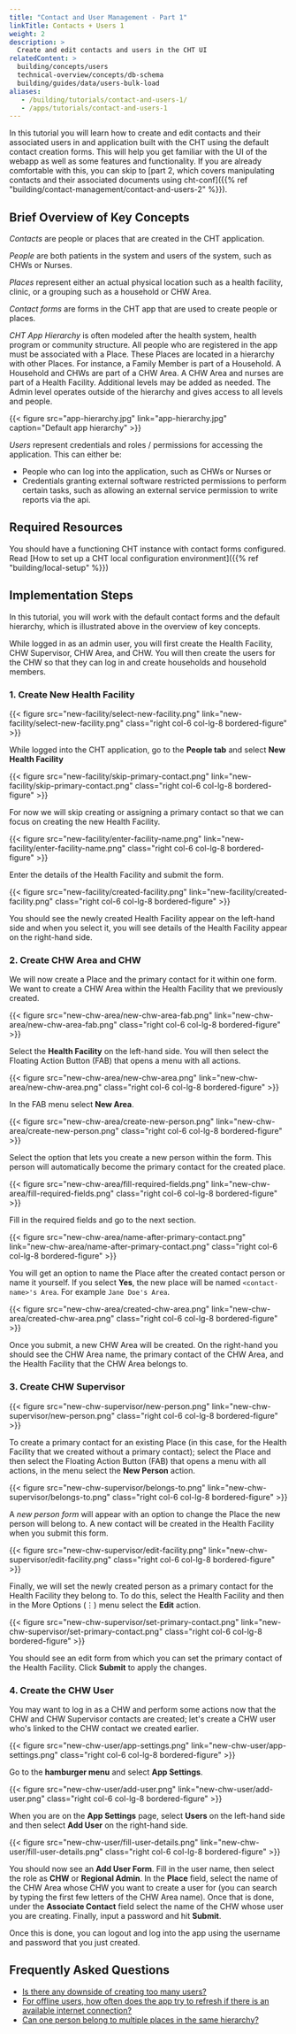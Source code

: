 ```yaml
---
title: "Contact and User Management - Part 1"
linkTitle: Contacts + Users 1
weight: 2
description: >
  Create and edit contacts and users in the CHT UI
relatedContent: >
  building/concepts/users
  technical-overview/concepts/db-schema
  building/guides/data/users-bulk-load
aliases:
   - /building/tutorials/contact-and-users-1/
   - /apps/tutorials/contact-and-users-1
---
```


In this tutorial you will learn how to create and edit contacts and their associated users in and application built with the CHT using the default contact creation forms. This will help you get familiar with the UI of the webapp as well as some features and functionality. If you are already comfortable with this, you can skip to [part 2, which covers manipulating contacts and their associated documents using cht-conf]({{% ref "building/contact-management/contact-and-users-2" %}}).

## Brief Overview of Key Concepts

*Contacts* are people or places that are created in the CHT application.

*People* are both patients in the system and users of the system, such as CHWs or Nurses.

*Places* represent either an actual physical location such as a health facility, clinic, or a grouping such as a household or CHW Area.

*Contact forms* are forms in the CHT app that are used to create people or places.

*CHT App Hierarchy* is often modeled after the health system, health program or community structure.  All people who are registered in the app must be associated with a Place. These Places are located in a hierarchy with other Places. For instance, a Family Member is part of a Household. A Household and CHWs are part of a CHW Area. A CHW Area and nurses are part of a Health Facility. Additional levels may be added as needed. The Admin level operates outside of the hierarchy and gives access to all levels and people.

{{< figure src="app-hierarchy.jpg" link="app-hierarchy.jpg" caption="Default app hierarchy" >}}

*Users* represent credentials and roles / permissions for accessing the application. This can either be:

- People who can log into the application, such as CHWs or Nurses or
- Credentials granting external software restricted permissions to perform certain tasks, such as allowing an external service permission to write reports via the api.

## Required Resources

You should have a functioning CHT instance with contact forms configured. Read [How to set up a CHT local configuration environment]({{% ref "building/local-setup" %}})

## Implementation Steps

In this tutorial, you will work with the default contact forms and the default hierarchy, which is illustrated above in the overview of key concepts.

While logged in as an admin user, you will first create the Health Facility, CHW Supervisor, CHW Area, and CHW. You will then create the users for the CHW so that they can log in and create households and household members.


### 1. Create New Health Facility

{{< figure src="new-facility/select-new-facility.png" link="new-facility/select-new-facility.png" class="right col-6 col-lg-8 bordered-figure" >}}

While logged into the CHT application, go to the **People tab** and select **New Health Facility**


{{< figure src="new-facility/skip-primary-contact.png" link="new-facility/skip-primary-contact.png" class="right col-6 col-lg-8 bordered-figure" >}}

For now we will skip creating or assigning a primary contact so that we can focus on creating the new Health Facility.


{{< figure src="new-facility/enter-facility-name.png" link="new-facility/enter-facility-name.png" class="right col-6 col-lg-8 bordered-figure" >}}

Enter the details of the Health Facility and submit the form.


{{< figure src="new-facility/created-facility.png" link="new-facility/created-facility.png" class="right col-6 col-lg-8 bordered-figure" >}}

You should see the newly created Health Facility appear on the left-hand side and when you select it, you will see details of the Health Facility appear on the right-hand side.


### 2. Create CHW Area and CHW

We will now create a Place and the primary contact for it within one form. We want to create a CHW Area within the Health Facility that we previously created.


{{< figure src="new-chw-area/new-chw-area-fab.png" link="new-chw-area/new-chw-area-fab.png" class="right col-6 col-lg-8 bordered-figure" >}}

Select the **Health Facility** on the left-hand side. You will then select the Floating Action Button (FAB) that opens a menu with all actions.

{{< figure src="new-chw-area/new-chw-area.png" link="new-chw-area/new-chw-area.png" class="right col-6 col-lg-8 bordered-figure" >}}

In the FAB menu select **New Area**.

{{< figure src="new-chw-area/create-new-person.png" link="new-chw-area/create-new-person.png" class="right col-6 col-lg-8 bordered-figure" >}}

Select the option that lets you create a new person within the form. This person will automatically become the primary contact for the created place.


{{< figure src="new-chw-area/fill-required-fields.png" link="new-chw-area/fill-required-fields.png" class="right col-6 col-lg-8 bordered-figure" >}}

Fill in the required fields and go to the next section.


{{< figure src="new-chw-area/name-after-primary-contact.png" link="new-chw-area/name-after-primary-contact.png" class="right col-6 col-lg-8 bordered-figure" >}}

You will get an option to name the Place after the created contact person or name it yourself. If you select **Yes**, the new place will be named `<contact-name>'s Area`. For example `Jane Doe's Area`.


{{< figure src="new-chw-area/created-chw-area.png" link="new-chw-area/created-chw-area.png" class="right col-6 col-lg-8 bordered-figure" >}}

Once you submit, a new CHW Area will be created. On the right-hand you should see the CHW Area name, the primary contact of the CHW Area, and the Health Facility that the CHW Area belongs to.


### 3. Create CHW Supervisor

{{< figure src="new-chw-supervisor/new-person.png" link="new-chw-supervisor/new-person.png" class="right col-6 col-lg-8 bordered-figure" >}}

To create a primary contact for an existing Place (in this case, for the Health Facility that we created without a primary contact); select the Place and then select the Floating Action Button (FAB) that opens a menu with all actions, in the menu select the **New Person** action.

{{< figure src="new-chw-supervisor/belongs-to.png" link="new-chw-supervisor/belongs-to.png" class="right col-6 col-lg-8 bordered-figure" >}}

A *new person form* will appear with an option to change the Place the new person will belong to. A new contact will be created in the Health Facility when you submit this form.


{{< figure src="new-chw-supervisor/edit-facility.png" link="new-chw-supervisor/edit-facility.png" class="right col-6 col-lg-8 bordered-figure" >}}

Finally, we will set the newly created person as a primary contact for the Health Facility they belong to. To do this, select the Health Facility and then in the More Options (⋮) menu select the **Edit** action.


{{< figure src="new-chw-supervisor/set-primary-contact.png" link="new-chw-supervisor/set-primary-contact.png" class="right col-6 col-lg-8 bordered-figure" >}}

You should see an edit form from which you can set the primary contact of the Health Facility. Click **Submit** to apply the changes.

### 4. Create the CHW User

You may want to log in as a CHW and perform some actions now that the CHW and CHW Supervisor contacts are created; let's create a CHW user who's linked to the CHW contact we created earlier.


{{< figure src="new-chw-user/app-settings.png" link="new-chw-user/app-settings.png" class="right col-6 col-lg-8 bordered-figure" >}}

Go to the **hamburger menu** and select **App Settings**.


{{< figure src="new-chw-user/add-user.png" link="new-chw-user/add-user.png" class="right col-6 col-lg-8 bordered-figure" >}}

When you are on the **App Settings** page, select **Users** on the left-hand side and then select **Add User** on the right-hand side.

{{< figure src="new-chw-user/fill-user-details.png" link="new-chw-user/fill-user-details.png" class="right col-6 col-lg-8 bordered-figure" >}}

You should now see an **Add User Form**. Fill in the user name, then select the role as **CHW** or **Regional Admin**. In the **Place** field, select the name of the CHW Area whose CHW you want to create a user for (you can search by typing the first few letters of the CHW Area name). Once that is done, under the **Associate Contact** field select the name of the CHW whose user you are creating. Finally, input a password and hit **Submit**.

Once this is done, you can logout and log into the app using the username and password that you just created.


## Frequently Asked Questions

- [Is there any downside of creating too many users?](https://forum.communityhealthtoolkit.org/t/is-there-any-downside-of-creating-too-many-users/531)
- [For offline users, how often does the app try to refresh if there is an available internet connection?](https://forum.communityhealthtoolkit.org/t/for-offline-users-how-often-does-the-app-try-to-refresh-if-there-is-an-available-internet-connection/503)
- [Can one person belong to multiple places in the same hierarchy?](https://forum.communityhealthtoolkit.org/t/can-one-person-belong-to-multiple-places-in-the-same-hierarchy/101)
